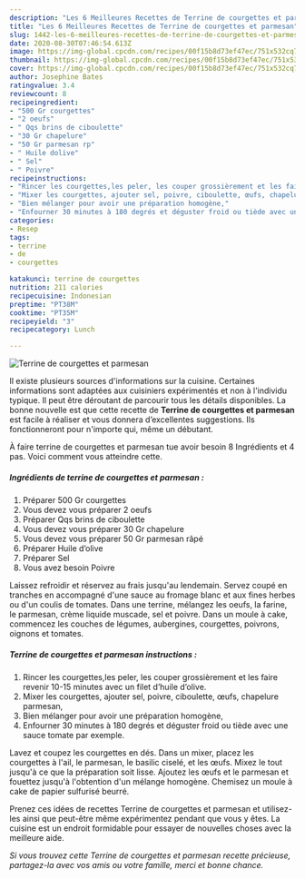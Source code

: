 ```yaml
---
description: "Les 6 Meilleures Recettes de Terrine de courgettes et parmesan"
title: "Les 6 Meilleures Recettes de Terrine de courgettes et parmesan"
slug: 1442-les-6-meilleures-recettes-de-terrine-de-courgettes-et-parmesan
date: 2020-08-30T07:46:54.613Z
image: https://img-global.cpcdn.com/recipes/00f15b8d73ef47ec/751x532cq70/terrine-de-courgettes-et-parmesan-photo-principale-de-la-recette.jpg
thumbnail: https://img-global.cpcdn.com/recipes/00f15b8d73ef47ec/751x532cq70/terrine-de-courgettes-et-parmesan-photo-principale-de-la-recette.jpg
cover: https://img-global.cpcdn.com/recipes/00f15b8d73ef47ec/751x532cq70/terrine-de-courgettes-et-parmesan-photo-principale-de-la-recette.jpg
author: Josephine Bates
ratingvalue: 3.4
reviewcount: 8
recipeingredient:
- "500 Gr courgettes"
- "2 oeufs"
- " Qqs brins de ciboulette"
- "30 Gr chapelure"
- "50 Gr parmesan rp"
- " Huile dolive"
- " Sel"
- " Poivre"
recipeinstructions:
- "Rincer les courgettes,les peler, les couper grossièrement et les faire revenir 10-15 minutes avec un filet d’huile d’olive."
- "Mixer les courgettes, ajouter sel, poivre, ciboulette, œufs, chapelure parmesan,"
- "Bien mélanger pour avoir une préparation homogène,"
- "Enfourner 30 minutes à 180 degrés et déguster froid ou tiède avec une sauce tomate par exemple."
categories:
- Resep
tags:
- terrine
- de
- courgettes

katakunci: terrine de courgettes 
nutrition: 211 calories
recipecuisine: Indonesian
preptime: "PT38M"
cooktime: "PT35M"
recipeyield: "3"
recipecategory: Lunch

---
```



![Terrine de courgettes et parmesan](https://img-global.cpcdn.com/recipes/00f15b8d73ef47ec/751x532cq70/terrine-de-courgettes-et-parmesan-photo-principale-de-la-recette.jpg)

Il existe plusieurs sources d'informations sur la cuisine. Certaines informations sont adaptées aux cuisiniers expérimentés et non à l'individu typique. Il peut être déroutant de parcourir tous les détails disponibles. La bonne nouvelle est que cette recette de <strong> Terrine de courgettes et parmesan </strong> est facile à réaliser et vous donnera d’excellentes suggestions. Ils fonctionneront pour n'importe qui, même un débutant.

<!--inarticleads1-->

À faire terrine de courgettes et parmesan tue avoir besoin 8 Ingrédients et 4 pas. Voici comment vous atteindre cette.

##### Ingrédients de terrine de courgettes et parmesan :

1. Préparer 500 Gr courgettes
1. Vous devez vous préparer 2 oeufs
1. Préparer  Qqs brins de ciboulette
1. Vous devez vous préparer 30 Gr chapelure
1. Vous devez vous préparer 50 Gr parmesan râpé
1. Préparer  Huile d’olive
1. Préparer  Sel
1. Vous avez besoin  Poivre


Laissez refroidir et réservez au frais jusqu&#39;au lendemain. Servez coupé en tranches en accompagné d&#39;une sauce au fromage blanc et aux fines herbes ou d&#39;un coulis de tomates. Dans une terrine, mélangez les oeufs, la farine, le parmesan, crème liquide muscade, sel et poivre. Dans un moule à cake, commencez les couches de légumes, aubergines, courgettes, poivrons, oignons et tomates. 

<!--inarticleads2-->

##### Terrine de courgettes et parmesan instructions :

1. Rincer les courgettes,les peler, les couper grossièrement et les faire revenir 10-15 minutes avec un filet d’huile d’olive.
1. Mixer les courgettes, ajouter sel, poivre, ciboulette, œufs, chapelure parmesan,
1. Bien mélanger pour avoir une préparation homogène,
1. Enfourner 30 minutes à 180 degrés et déguster froid ou tiède avec une sauce tomate par exemple.


Lavez et coupez les courgettes en dés. Dans un mixer, placez les courgettes à l&#39;ail, le parmesan, le basilic ciselé, et les œufs. Mixez le tout jusqu&#39;à ce que la préparation soit lisse. Ajoutez les œufs et le parmesan et fouettez jusqu&#39;à l&#39;obtention d&#39;un mélange homogène. Chemisez un moule à cake de papier sulfurisé beurré. 

<!--inarticleads1-->

<p>
Prenez ces idées de recettes Terrine de courgettes et parmesan et utilisez-les ainsi que peut-être même expérimentez pendant que vous y êtes. La cuisine est un endroit formidable pour essayer de nouvelles choses avec la meilleure aide.
</p>

<p>
<i>Si vous trouvez cette Terrine de courgettes et parmesan recette précieuse, partagez-la avec vos amis ou votre famille, merci et bonne chance.</i>
</p>
